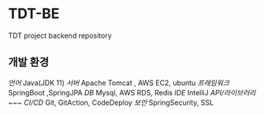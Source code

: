 # TDT-BE
TDT project backend repository


## 개발 환경
*언어* Java(JDK 11)
*서버* Apache Tomcat , AWS EC2, ubuntu
*프레임워크* SpringBoot ,SpringJPA
*DB* Mysql, AWS RDS, Redis
*IDE* IntelliJ
*API/라이브러리* ~~~
*CI/CD* Git, GitAction, CodeDeploy
*보안* SpringSecurity, SSL
